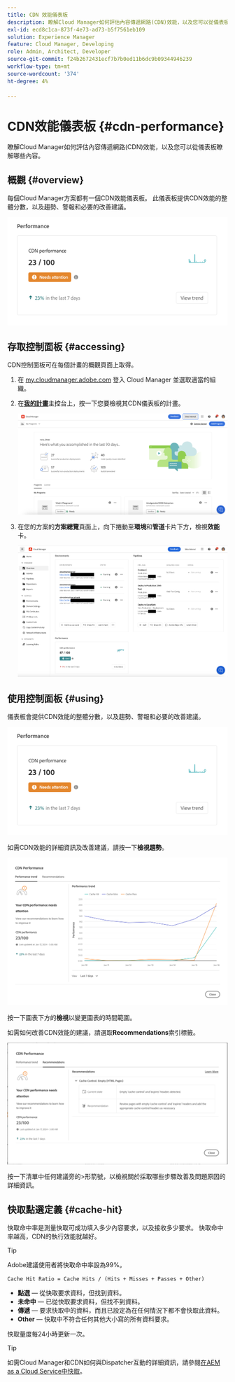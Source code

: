 ```yaml
---
title: CDN 效能儀表板
description: 瞭解Cloud Manager如何評估內容傳遞網路(CDN)效能，以及您可以從儀表板瞭解哪些內容。
exl-id: ecd8c1ca-873f-4e73-ad73-b5f7561eb109
solution: Experience Manager
feature: Cloud Manager, Developing
role: Admin, Architect, Developer
source-git-commit: f24b2672431ecf7b7b0ed11b6dc9b09344946239
workflow-type: tm+mt
source-wordcount: '374'
ht-degree: 4%

---
```


# CDN效能儀表板 {#cdn-performance}

瞭解Cloud Manager如何評估內容傳遞網路(CDN)效能，以及您可以從儀表板瞭解哪些內容。

## 概觀 {#overview}

每個Cloud Manager方案都有一個CDN效能儀表板。 此儀表板提供CDN效能的整體分數，以及趨勢、警報和必要的改善建議。

![CDN效能儀表板](assets/cdn-performance-dashboard.png)

## 存取控制面板 {#accessing}

CDN控制面板可在每個計畫的概觀頁面上取得。

1. 在 [my.cloudmanager.adobe.com](https://my.cloudmanager.adobe.com/) 登入 Cloud Manager 並選取適當的組織。

1. 在&#x200B;**[我的計畫](/help/implementing/cloud-manager/navigation.md#my-programs)**&#x200B;主控台上，按一下您要檢視其CDN儀表板的計畫。

   ![我的程式頁面](assets/my-programs.png)

1. 在您的方案的&#x200B;**方案總覽**&#x200B;頁面上，向下捲動至&#x200B;**環境**&#x200B;和&#x200B;**管道**&#x200B;卡片下方，檢視&#x200B;**效能**&#x200B;卡。

   ![效能](assets/cdn-performance-overview.png)

## 使用控制面板 {#using}

儀表板會提供CDN效能的整體分數，以及趨勢、警報和必要的改善建議。

![CDN效能儀表板](assets/cdn-performance-dashboard.png)

如需CDN效能的詳細資訊及改善建議，請按一下&#x200B;**檢視趨勢**。

![效能趨勢](assets/cdn-performance-trend.png)

按一下圖表下方的&#x200B;**檢視**&#x200B;以變更圖表的時間範圍。

如需如何改善CDN效能的建議，請選取&#x200B;**Recommendations**&#x200B;索引標籤。

![CDN建議](assets/cdn-performance-recommendations.png)

按一下清單中任何建議旁的>形箭號，以檢視關於採取哪些步驟改善及問題原因的詳細資訊。

## 快取點選定義 {#cache-hit}

快取命中率是測量快取可成功填入多少內容要求，以及接收多少要求。 快取命中率越高，CDN的執行效能就越好。

>[!TIP]
>
>Adobe建議使用者將快取命中率設為99%。

```text
Cache Hit Ratio = Cache Hits / (Hits + Misses + Passes + Other)
```

* **點選** — 從快取要求資料，但找到資料。
* **未命中** — 已從快取要求資料，但找不到資料。
* **傳遞** — 要求快取中的資料，而且已設定為在任何情況下都不會快取此資料。
* **Other** — 快取中不符合任何其他大小寫的所有資料要求。

快取量度每24小時更新一次。

>[!TIP]
>
>如需Cloud Manager和CDN如何與Dispatcher互動的詳細資訊，請參閱[在AEM as a Cloud Service中快取](/help/implementing/dispatcher/caching.md)。
